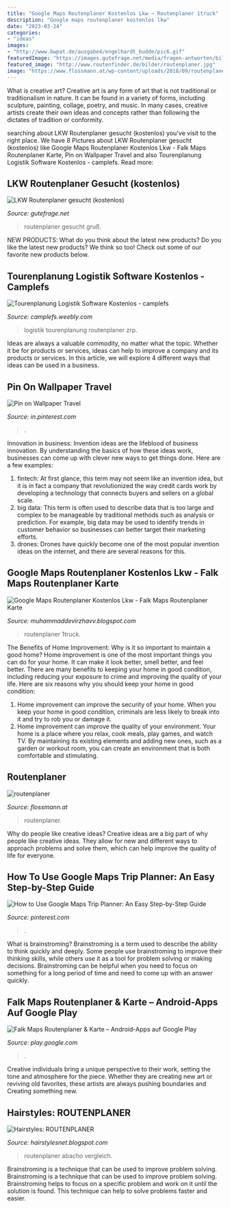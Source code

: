 ```yaml
---
title: "Google Maps Routenplaner Kostenlos Lkw ~ Routenplaner 1truck"
description: "Google maps routenplaner kostenlos lkw"
date: "2023-03-24"
categories:
- "ideas"
images:
- "http://www.bwpat.de/ausgabe4/engelhardt_budde/pic6.gif"
featuredImage: "https://images.gutefrage.net/media/fragen-antworten/bilder/99872946/0_full.jpg?v=1378209499000"
featured_image: "http://www.routenfinder.de/bilder/routenplaner.jpg"
image: "https://www.flossmann.at/wp-content/uploads/2018/09/routenplaner.jpg"
---
```



What is creative art?
Creative art is any form of art that is not traditional or traditionalism in nature. It can be found in a variety of forms, including sculpture, painting, collage, poetry, and music. In many cases, creative artists create their own ideas and concepts rather than following the dictates of tradition or conformity.

	

		
searching about LKW Routenplaner gesucht (kostenlos) you've visit to the right place. We have 8 Pictures about LKW Routenplaner gesucht (kostenlos) like Google Maps Routenplaner Kostenlos Lkw - Falk Maps Routenplaner Karte, Pin on Wallpaper Travel and also Tourenplanung Logistik Software Kostenlos - camplefs. Read more:
		
    
## LKW Routenplaner Gesucht (kostenlos)

<img loading=lazy src="https://images.gutefrage.net/media/fragen-antworten/bilder/99872946/0_full.jpg?v=1378209499000" onerror="this.onerror=null;this.src='https://tse4.mm.bing.net/th?id=OIP.8sOszHu-OsUto7CfcsrU1gHaDN&amp;pid=15.1';" alt="LKW Routenplaner gesucht (kostenlos)">

_Source: gutefrage.net_

>routenplaner gesucht gruß. 

	

NEW PRODUCTS: What do you think about the latest new products?
Do you like the latest new products? We think so too! Check out some of our favorite new products below.

    
## Tourenplanung Logistik Software Kostenlos - Camplefs

<img loading=lazy src="http://www.bwpat.de/ausgabe4/engelhardt_budde/pic6.gif" onerror="this.onerror=null;this.src='https://tse4.mm.bing.net/th?id=OIP.WaYxleeybvv4t1Be1DXZuQHaFo&amp;pid=15.1';" alt="Tourenplanung Logistik Software Kostenlos - camplefs">

_Source: camplefs.weebly.com_

>logistik tourenplanung routenplaner zrp. 

	

Ideas are always a valuable commodity, no matter what the topic. Whether it be for products or services, ideas can help to improve a company and its products or services. In this article, we will explore 4 different ways that ideas can be used in a business.

    
## Pin On Wallpaper Travel

<img loading=lazy src="https://i.pinimg.com/originals/98/23/52/982352d6d6f65c69efb515b1d8ede7cf.png" onerror="this.onerror=null;this.src='https://tse2.mm.bing.net/th?id=OIP.uB1OxzbBsm0Mw_jzCueLrQHaCv&amp;pid=15.1';" alt="Pin on Wallpaper Travel">

_Source: in.pinterest.com_

>. 

	

Innovation in business:
Invention ideas are the lifeblood of business innovation. By understanding the basics of how these ideas work, businesses can come up with clever new ways to get things done. Here are a few examples: 
1. fintech: At first glance, this term may not seem like an invention idea, but it is in fact a company that revolutionized the way credit cards work by developing a technology that connects buyers and sellers on a global scale.
2. big data: This term is often used to describe data that is too large and complex to be manageable by traditional methods such as analysis or prediction. For example, big data may be used to identify trends in customer behavior so businesses can better target their marketing efforts. 
3. drones: Drones have quickly become one of the most popular invention ideas on the internet, and there are several reasons for this.

    
## Google Maps Routenplaner Kostenlos Lkw - Falk Maps Routenplaner Karte

<img loading=lazy src="http://1truck.tv/img/content/1198.jpg" onerror="this.onerror=null;this.src='https://tse1.mm.bing.net/th?id=OIP.kGDzjcjY20yvX7mXq_TlgQHaEK&amp;pid=15.1';" alt="Google Maps Routenplaner Kostenlos Lkw - Falk Maps Routenplaner Karte">

_Source: muhammaddevirzhavv.blogspot.com_

>routenplaner 1truck. 

	

The Benefits of Home Improvement: Why is it so important to maintain a good home?
Home improvement is one of the most important things you can do for your home. It can make it look better, smell better, and feel better. There are many benefits to keeping your home in good condition, including reducing your exposure to crime and improving the quality of your life. Here are six reasons why you should keep your home in good condition: 
1. Home improvement can improve the security of your home. When you keep your home in good condition, criminals are less likely to break into it and try to rob you or damage it. 
2. Home improvement can improve the quality of your environment. Your home is a place where you relax, cook meals, play games, and watch TV. By maintaining its existing elements and adding new ones, such as a garden or workout room, you can create an environment that is both comfortable and stimulating. 

    
## Routenplaner

<img loading=lazy src="https://www.flossmann.at/wp-content/uploads/2018/09/routenplaner.jpg" onerror="this.onerror=null;this.src='https://tse3.mm.bing.net/th?id=OIP.vLx98pAl5S1IPxf2lphYswHaDF&amp;pid=15.1';" alt="routenplaner">

_Source: flossmann.at_

>routenplaner. 

	

Why do people like creative ideas?
Creative ideas are a big part of why people like creative ideas. They allow for new and different ways to approach problems and solve them, which can help improve the quality of life for everyone.

    
## How To Use Google Maps Trip Planner: An Easy Step-by-Step Guide

<img loading=lazy src="https://i.pinimg.com/736x/c9/d8/53/c9d853bc44f6b49e7bddfa95a08115ed.jpg" onerror="this.onerror=null;this.src='https://tse2.mm.bing.net/th?id=OIP.zC1kw3S2rZNJzq-RpyEP-wHaER&amp;pid=15.1';" alt="How to Use Google Maps Trip Planner: An Easy Step-by-Step Guide">

_Source: pinterest.com_

>. 

	

What is brainstroming?
Brainstroming is a term used to describe the ability to think quickly and deeply. Some people use brainstroming to improve their thinking skills, while others use it as a tool for problem solving or making decisions. Brainstroming can be helpful when you need to focus on something for a long period of time and need to come up with an answer quickly.

    
## Falk Maps Routenplaner &amp; Karte – Android-Apps Auf Google Play

<img loading=lazy src="https://lh5.ggpht.com/nZISTttd1mKtEN5YEo1OjpL-yGeDdNlkzPlw_kde4DPkl66eVwGsQNKpUUAC4AO-hg=w170" onerror="this.onerror=null;this.src='https://tse1.mm.bing.net/th?id=OIP.9T5JamCfHnNSI8YwYeUrnQAAAA&amp;pid=15.1';" alt="Falk Maps Routenplaner &amp; Karte – Android-Apps auf Google Play">

_Source: play.google.com_

>. 

	

Creative individuals bring a unique perspective to their work, setting the tone and atmosphere for the piece. Whether they are creating new art or reviving old favorites, these artists are always pushing boundaries and Creating something new.

    
## Hairstyles: ROUTENPLANER

<img loading=lazy src="http://www.routenfinder.de/bilder/routenplaner.jpg" onerror="this.onerror=null;this.src='https://tse1.mm.bing.net/th?id=OIP.SFLp203D27k_KO5RRueX6QAAAA&amp;pid=15.1';" alt="Hairstyles: ROUTENPLANER">

_Source: hairstylesnet.blogspot.com_

>routenplaner abacho vergleich. 

	

Brainstroming is a technique that can be used to improve problem solving.
Brainstroming is a technique that can be used to improve problem solving. Brainstroming helps to focus on a specific problem and work on it until the solution is found. This technique can help to solve problems faster and easier.

